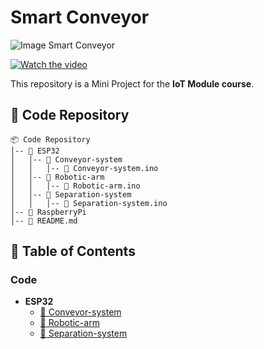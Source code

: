 # Smart Conveyor

![Image Smart Conveyor](https://github.com/user-attachments/assets/f2129a9a-3cb8-408c-97d1-9c127b653ccc)

[![Watch the video](https://raw.githubusercontent.com/your-repo/your-image-folder/youtube-play-button-thumbnail.jpg)](https://youtu.be/OV4U5MIKZWc)

This repository is a Mini Project for the **IoT Module course**.

## 📌 Code Repository

```
📦 Code Repository
│-- 📂 ESP32
│   │-- 📂 Conveyor-system
│   │   │-- 📜 Conveyor-system.ino
│   │-- 📂 Robotic-arm
│   │   │-- 📜 Robotic-arm.ino
│   │-- 📂 Separation-system
│   │   │-- 📜 Separation-system.ino
│-- 📂 RaspberryPi
│-- 📜 README.md
```

## 📖 Table of Contents

### Code
- **ESP32**
  - [📂 Conveyor-system](ESP32/Conveyor-system)
  - [📂 Robotic-arm](ESP32/Robotic-arm)
  - [📂 Separation-system](ESP32/Separation-system)
